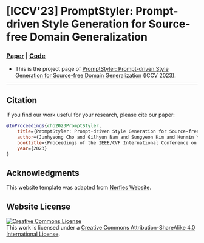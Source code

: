 # [ICCV'23] PromptStyler: Prompt-driven Style Generation for Source-free Domain Generalization
### [Paper](https://PromptStyler.github.io) | [Code](https://PromptStyler.github.io)

- This is the project page of [PromptStyler: Prompt-driven Style Generation for Source-free Domain Generalization](https://PromptStyler.github.io) (ICCV 2023).

---

## Citation
If you find our work useful for your research, please cite our paper:

````BibTeX
@InProceedings{cho2023PromptStyler,
    title={PromptStyler: Prompt-driven Style Generation for Source-free Domain Generalization},
    author={Junhyeong Cho and Gilhyun Nam and Sungyeon Kim and Hunmin Yang and Suha Kwak},
    booktitle={Proceedings of the IEEE/CVF International Conference on Computer Vision (ICCV)},
    year={2023}
}
````

## Acknowledgments
This website template was adapted from [Nerfies Website](https://nerfies.github.io/).


## Website License
<a rel="license" href="http://creativecommons.org/licenses/by-sa/4.0/"><img alt="Creative Commons License" style="border-width:0" src="https://i.creativecommons.org/l/by-sa/4.0/88x31.png" /></a><br />This work is licensed under a <a rel="license" href="http://creativecommons.org/licenses/by-sa/4.0/">Creative Commons Attribution-ShareAlike 4.0 International License</a>.
